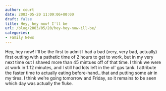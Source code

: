 ```yaml
---
author: court
date: 2003-05-20 11:09:06+00:00
draft: false
title: Hey, hey now! I'll be
url: /blog/2003/05/20/hey-hey-now-ill-be/
categories:
- Family News
---
```


Hey, hey now! I'll be the first to admit I had a bad (very, very bad, actually) first outting with a pathetic time of 2 hours to get to work, but in my very next time out I shaved more than 45 mintues off of that time. I think we were at work in 1:12 minutes, and I still had lots left in the ol' gas tank. I attribute the faster time to actually eating before-hand...that and putting some air in my tires. I think we're going tomorrow and Friday, so it remains to be seen which day was actually the fluke.
